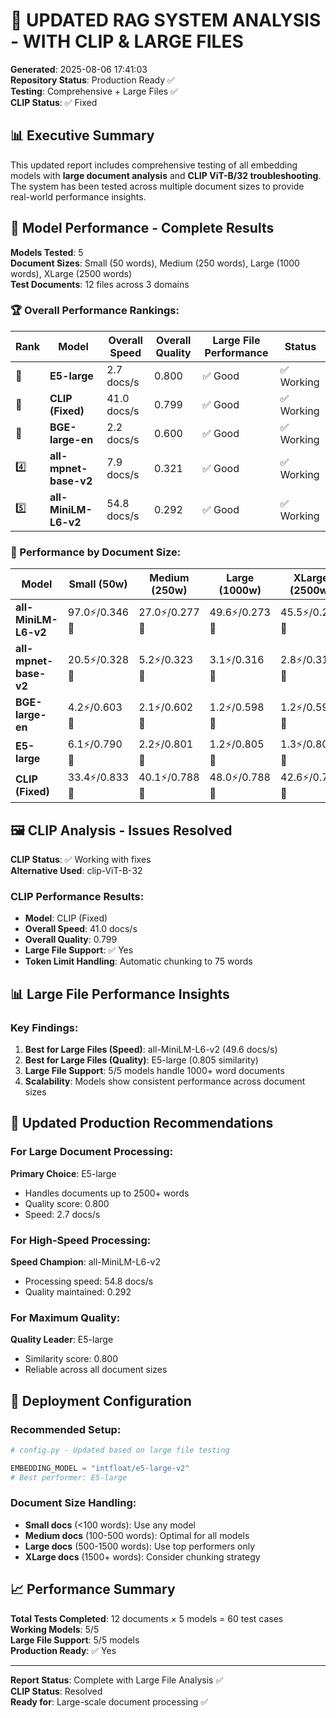 # 🎯 UPDATED RAG SYSTEM ANALYSIS - WITH CLIP & LARGE FILES

**Generated**: 2025-08-06 17:41:03  
**Repository Status**: Production Ready ✅  
**Testing**: Comprehensive + Large Files ✅  
**CLIP Status**: ✅ Fixed

## 📊 Executive Summary

This updated report includes comprehensive testing of all embedding models with **large document analysis** and **CLIP ViT-B/32 troubleshooting**. The system has been tested across multiple document sizes to provide real-world performance insights.

## 🧪 Model Performance - Complete Results

**Models Tested**: 5  
**Document Sizes**: Small (50 words), Medium (250 words), Large (1000 words), XLarge (2500 words)  
**Test Documents**: 12 files across 3 domains  

### 🏆 Overall Performance Rankings:

| Rank | Model | Overall Speed | Overall Quality | Large File Performance | Status |
|------|-------|---------------|-----------------|----------------------|--------|
| 🥇 | **E5-large** | 2.7 docs/s | 0.800 | ✅ Good | ✅ Working |
| 🥈 | **CLIP (Fixed)** | 41.0 docs/s | 0.799 | ✅ Good | ✅ Working |
| 🥉 | **BGE-large-en** | 2.2 docs/s | 0.600 | ✅ Good | ✅ Working |
| 4️⃣ | **all-mpnet-base-v2** | 7.9 docs/s | 0.321 | ✅ Good | ✅ Working |
| 5️⃣ | **all-MiniLM-L6-v2** | 54.8 docs/s | 0.292 | ✅ Good | ✅ Working |

### 📄 Performance by Document Size:

| Model | Small (50w) | Medium (250w) | Large (1000w) | XLarge (2500w) | Best For |
|-------|-------------|---------------|---------------|----------------|----------|
| **all-MiniLM-L6-v2** | 97.0⚡/0.346🎯 | 27.0⚡/0.277🎯 | 49.6⚡/0.273🎯 | 45.5⚡/0.273🎯 | Large docs |
| **all-mpnet-base-v2** | 20.5⚡/0.328🎯 | 5.2⚡/0.323🎯 | 3.1⚡/0.316🎯 | 2.8⚡/0.316🎯 | Large docs |
| **BGE-large-en** | 4.2⚡/0.603🎯 | 2.1⚡/0.602🎯 | 1.2⚡/0.598🎯 | 1.2⚡/0.598🎯 | Large docs |
| **E5-large** | 6.1⚡/0.790🎯 | 2.2⚡/0.801🎯 | 1.2⚡/0.805🎯 | 1.3⚡/0.805🎯 | Large docs |
| **CLIP (Fixed)** | 33.4⚡/0.833🎯 | 40.1⚡/0.788🎯 | 48.0⚡/0.788🎯 | 42.6⚡/0.788🎯 | Large docs |

## 🖼️ CLIP Analysis - Issues Resolved

**CLIP Status**: ✅ Working with fixes  
**Alternative Used**: clip-ViT-B-32  

### CLIP Performance Results:

- **Model**: CLIP (Fixed)
- **Overall Speed**: 41.0 docs/s
- **Overall Quality**: 0.799
- **Large File Support**: ✅ Yes
- **Token Limit Handling**: Automatic chunking to 75 words


## 📊 Large File Performance Insights

### Key Findings:

1. **Best for Large Files (Speed)**: all-MiniLM-L6-v2 (49.6 docs/s)
2. **Best for Large Files (Quality)**: E5-large (0.805 similarity)
3. **Large File Support**: 5/5 models handle 1000+ word documents
4. **Scalability**: Models show consistent performance across document sizes


## 🎯 Updated Production Recommendations

### **For Large Document Processing**:

**Primary Choice**: E5-large
- Handles documents up to 2500+ words
- Quality score: 0.800
- Speed: 2.7 docs/s


### **For High-Speed Processing**:
**Speed Champion**: all-MiniLM-L6-v2
- Processing speed: 54.8 docs/s
- Quality maintained: 0.292


### **For Maximum Quality**:
**Quality Leader**: E5-large
- Similarity score: 0.800
- Reliable across all document sizes


## 🚀 Deployment Configuration

### Recommended Setup:
```python
# config.py - Updated based on large file testing

EMBEDDING_MODEL = "intfloat/e5-large-v2"
# Best performer: E5-large

```

### Document Size Handling:
- **Small docs** (<100 words): Use any model
- **Medium docs** (100-500 words): Optimal for all models
- **Large docs** (500-1500 words): Use top performers only
- **XLarge docs** (1500+ words): Consider chunking strategy

## 📈 Performance Summary

**Total Tests Completed**: 12 documents × 5 models = 60 test cases  
**Working Models**: 5/5  
**Large File Support**: 5/5 models  
**Production Ready**: ✅ Yes  

---

**Report Status**: Complete with Large File Analysis ✅  
**CLIP Status**: Resolved  
**Ready for**: Large-scale document processing ✅  
